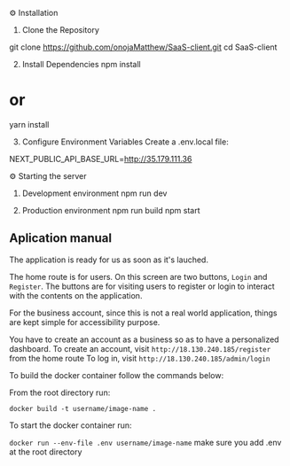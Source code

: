 ⚙️ Installation

1. Clone the Repository

git clone https://github.com/onojaMatthew/SaaS-client.git
cd SaaS-client


2. Install Dependencies
npm install
# or
yarn install

3. Configure Environment Variables
Create a .env.local file:

NEXT_PUBLIC_API_BASE_URL=http://35.179.111.36

⚙️ Starting the server
1.  Development environment
npm run dev

2.  Production environment
npm run build
npm start

## Aplication manual

The application is ready for us as soon as it's lauched.

The home route is for users. On this screen are two buttons, `Login` and `Register`.
The buttons are for visiting users to register or login to interact with the contents on the application.

For the business account, since this is not a real world application, things are kept simple for accessibility purpose.

You have to create an account as a business so as to have a personalized dashboard. 
To create an account, visit `http://18.130.240.185/register` from the home route
To log in, visit `http://18.130.240.185/admin/login`


To build the docker container follow the commands below:

From the root directory run:

`docker build -t username/image-name .`

To start the docker container run:

`docker run --env-file .env username/image-name` make sure you add .env at the root directory